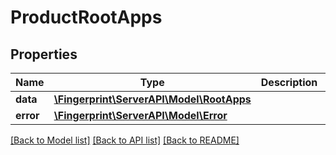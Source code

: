# ProductRootApps

## Properties
Name | Type | Description | Notes
------------ | ------------- | ------------- | -------------
**data** | [**\Fingerprint\ServerAPI\Model\RootApps**](RootApps.md) |  | [optional] 
**error** | [**\Fingerprint\ServerAPI\Model\Error**](Error.md) |  | [optional] 

[[Back to Model list]](../../README.md#documentation-for-models) [[Back to API list]](../../README.md#documentation-for-api-endpoints) [[Back to README]](../../README.md)

